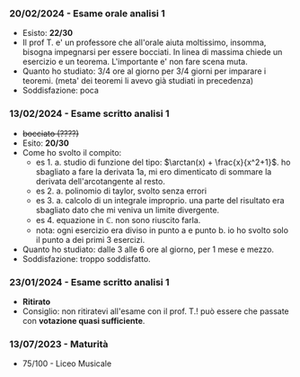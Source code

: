 ### 20/02/2024 - Esame orale analisi 1
* Esisto: **22/30**
* Il prof T. e' un professore che all'orale aiuta moltissimo, insomma, bisogna impegnarsi per essere bocciati. In linea di massima chiede un esercizio e un teorema. L'importante e' non fare scena muta.
* Quanto ho studiato: 3/4 ore al giorno per 3/4 giorni per imparare i teoremi. (meta' dei teoremi li avevo già studiati in precedenza)
* Soddisfazione: poca
### 13/02/2024 - Esame scritto analisi 1
* ~~bocciato (????)~~
* Esito: **20/30**
* Come ho svolto il compito:
	* es 1. a. studio di funzione del tipo: $\arctan(x) + \frac{x}{x^2+1}$. ho sbagliato a fare la derivata 1a, mi ero dimenticato di sommare la derivata dell'arcotangente al resto.
	* es 2. a. polinomio di taylor, svolto  senza errori
	* es 3. a. calcolo di un integrale improprio. una parte del risultato era sbagliato dato che mi veniva un limite divergente.
	* es 4. equazione in $\mathbb{C}$. non sono riuscito farla.
	* nota: ogni esercizio era diviso in punto a e punto b. io ho svolto solo il punto a dei primi 3 esercizi.
* Quanto ho studiato: dalle 3 alle 6 ore al giorno, per 1 mese e mezzo.
* Soddisfazione: troppo soddisfatto.
### 23/01/2024 - Esame scritto analisi 1
* **Ritirato**
* Consiglio: non ritiratevi all'esame con il prof. T.! può essere che passate con **votazione quasi sufficiente**.
### 13/07/2023 - Maturità
* 75/100 - Liceo Musicale

